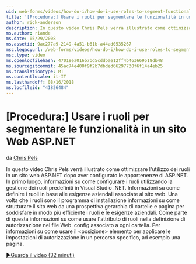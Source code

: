 ```yaml
---
uid: web-forms/videos/how-do-i/how-do-i-use-roles-to-segment-functionality-in-an-aspnet-web-site
title: '[Procedura:] Usare i ruoli per segmentare le funzionalità in un sito Web ASP.NET | Microsoft Docs'
author: rick-anderson
description: In questo video Chris Pels verrà illustrato come ottimizzare l'utilizzo dei ruoli in un sito web ASP.NET dopo aver configurato le appartenenze di ASP.NET. In primo luogo, informazioni su come configurare rol...
ms.author: riande
ms.date: 05/29/2008
ms.assetid: 9ac277a9-2149-4a51-b61b-a44ad0535267
msc.legacyurl: /web-forms/videos/how-do-i/how-do-i-use-roles-to-segment-functionality-in-an-aspnet-web-site
msc.type: video
ms.openlocfilehash: 47019ea016b7bd5cddbae12ff4b463669518db48
ms.sourcegitcommit: 45ac74e400f9f2b7dbded66297730f6f14a4eb25
ms.translationtype: MT
ms.contentlocale: it-IT
ms.lasthandoff: 08/16/2018
ms.locfileid: "41826484"
---
```

<a name="how-do-i-use-roles-to-segment-functionality-in-an-aspnet-web-site"></a>[Procedura:] Usare i ruoli per segmentare le funzionalità in un sito Web ASP.NET
====================
da [Chris Pels](https://twitter.com/chrispels)

In questo video Chris Pels verrà illustrato come ottimizzare l'utilizzo dei ruoli in un sito web ASP.NET dopo aver configurato le appartenenze di ASP.NET. In primo luogo, informazioni su come configurare i ruoli utilizzando la gestione dei ruoli predefiniti in Visual Studio .NET. Informazioni su come definire i ruoli in base alle esigenze aziendali associate al sito web. Una volta che i ruoli sono il programma di installazione informazioni su come strutturare il sito web da una prospettiva gerarchia di cartelle e pagina per soddisfare in modo più efficiente i ruoli e le esigenze aziendali. Come parte di questa informazioni su come usare l'attributo di ruoli nella definizione di autorizzazione nel file Web. config associato a ogni cartella. Per informazioni su come usare il &lt;posizione&gt; elemento per applicare le impostazioni di autorizzazione in un percorso specifico, ad esempio una pagina.

[&#9654;Guarda il video (32 minuti)](https://channel9.msdn.com/Blogs/ASP-NET-Site-Videos/how-do-i-use-roles-to-segment-functionality-in-an-aspnet-web-site)
